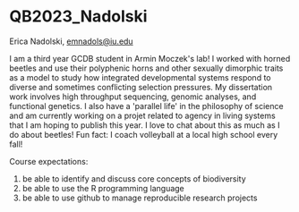 # QB2023_Nadolski

Erica Nadolski, emnadols@iu.edu

I am a third year GCDB student in Armin Moczek's lab! I worked with horned beetles and use their polyphenic horns and other sexually dimorphic traits as a model to study how integrated developmental systems respond to diverse and sometimes conflicting selection pressures. My dissertation work involves high throughput sequencing, genomic analyses, and functional genetics. I also have a 'parallel life' in the philosophy of science and am currently working on a projet related to agency in living systems that I am hoping to publish this year. I love to chat about this as much as I do about beetles! Fun fact: I coach volleyball at a local high school every fall!

Course expectations:
1. be able to identify and discuss core concepts of biodiversity
2. be able to use the R programming language 
3. be able to use github to manage reproducible research projects